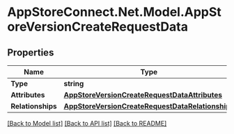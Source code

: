 # AppStoreConnect.Net.Model.AppStoreVersionCreateRequestData

## Properties

Name | Type | Description | Notes
------------ | ------------- | ------------- | -------------
**Type** | **string** |  | 
**Attributes** | [**AppStoreVersionCreateRequestDataAttributes**](AppStoreVersionCreateRequestDataAttributes.md) |  | 
**Relationships** | [**AppStoreVersionCreateRequestDataRelationships**](AppStoreVersionCreateRequestDataRelationships.md) |  | 

[[Back to Model list]](../README.md#documentation-for-models) [[Back to API list]](../README.md#documentation-for-api-endpoints) [[Back to README]](../README.md)

